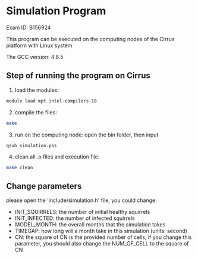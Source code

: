 # Simulation Program

Exam ID: B156924

This program can be executed on the computing nodes of the Cirrus platform with Linux system  

The GCC version: 4.8.5

## Step of running the program on Cirrus  

1. load the modules:
```bash
module load mpt intel-compilers-18
```

2. compile the files:  
```bash
make
```

3. run on the computing node: open the bin folder, then input
```
qsub simulation.pbs
```

4. clean all .o files and execution file:
```bash
make clean
```

## Change parameters  

please open the 'include/simulation.h' file, you could change:

*  INIT_SQUIRRELS: the number of initial healthy squirrels
*  INIT_INFECTED: the number of infected squirrels
*  MODEL_MONTH: the overall months that the simulation takes
*  TIMEGAP: how long will a month take in this simulation (units: second)
*  CN: the square of CN is the provided number of cells, if you change this parameter, you should also change the NUM_OF_CELL to the square of CN